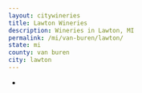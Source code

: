```yaml
---
layout: citywineries
title: Lawton Wineries
description: Wineries in Lawton, MI
permalink: /mi/van-buren/lawton/
state: mi
county: van buren
city: lawton
---
```

-
